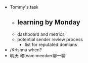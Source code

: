 - Tommy's task
	- learning by Monday
		-
	- dashboard and metrics
	- potential sender review process
		- list for reputated domians
- /Krishna when?
- 明天 和team member聊一聊